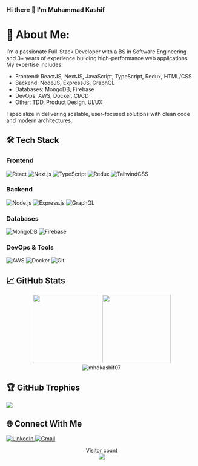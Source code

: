 ### Hi there 👋 I'm Muhammad Kashif

# 💫 About Me:
I’m a passionate Full-Stack Developer with a BS in Software Engineering and 3+ years of experience building high-performance web applications. My expertise includes:

- Frontend: ReactJS, NextJS, JavaScript, TypeScript, Redux, HTML/CSS
- Backend: NodeJS, ExpressJS, GraphQL
- Databases: MongoDB, Firebase
- DevOps: AWS, Docker, CI/CD
- Other: TDD, Product Design, UI/UX

I specialize in delivering scalable, user-focused solutions with clean code and modern architectures.

## 🛠 Tech Stack

### Frontend
![React](https://img.shields.io/badge/React-20232A?style=for-the-badge&logo=react&logoColor=61DAFB)
![Next.js](https://img.shields.io/badge/Next.js-000000?style=for-the-badge&logo=next.js&logoColor=white)
![TypeScript](https://img.shields.io/badge/TypeScript-007ACC?style=for-the-badge&logo=typescript&logoColor=white)
![Redux](https://img.shields.io/badge/Redux-593D88?style=for-the-badge&logo=redux&logoColor=white)
![TailwindCSS](https://img.shields.io/badge/Tailwind_CSS-38B2AC?style=for-the-badge&logo=tailwind-css&logoColor=white)

### Backend
![Node.js](https://img.shields.io/badge/Node.js-339933?style=for-the-badge&logo=nodedotjs&logoColor=white)
![Express.js](https://img.shields.io/badge/Express.js-000000?style=for-the-badge&logo=express&logoColor=white)
![GraphQL](https://img.shields.io/badge/GraphQL-E10098?style=for-the-badge&logo=graphql&logoColor=white)

### Databases
![MongoDB](https://img.shields.io/badge/MongoDB-4EA94B?style=for-the-badge&logo=mongodb&logoColor=white)
![Firebase](https://img.shields.io/badge/Firebase-039BE5?style=for-the-badge&logo=Firebase&logoColor=white)

### DevOps & Tools
![AWS](https://img.shields.io/badge/AWS-%23FF9900.svg?style=for-the-badge&logo=amazon-aws&logoColor=white)
![Docker](https://img.shields.io/badge/Docker-2CA5E0?style=for-the-badge&logo=docker&logoColor=white)
![Git](https://img.shields.io/badge/Git-F05032?style=for-the-badge&logo=git&logoColor=white)

## 📈 GitHub Stats

<div align="center">
  <img height="180em" src="https://github-readme-stats.vercel.app/api?username=mhdkashif07&show_icons=true&theme=radical&include_all_commits=true&count_private=true"/>
  <img height="180em" src="https://github-readme-stats.vercel.app/api/top-langs/?username=mhdkashif07&layout=compact&langs_count=8&theme=radical"/>
</div>

<div align="center">
  <img src="https://github-readme-streak-stats.herokuapp.com/?user=mhdkashif07&theme=radical" alt="mhdkashif07" />
</div>

## 🏆 GitHub Trophies
![](https://github-profile-trophy.vercel.app/?username=mhdkashif07&theme=radical&no-frame=false&no-bg=true&margin-w=4)

## 🌐 Connect With Me

<div id="badges">
  <a href="https://www.linkedin.com/in/mhdkashif07/">
    <img src="https://img.shields.io/badge/LinkedIn-0077B5?style=for-the-badge&logo=linkedin&logoColor=white" alt="LinkedIn"/>
  </a>
  <a href="mailto:dexcoder7@gmail.com">
    <img src="https://img.shields.io/badge/Gmail-D14836?style=for-the-badge&logo=gmail&logoColor=white" alt="Gmail"/>
  </a>
</div>

<p align="center"> 
  Visitor count<br>
  <img src="https://profile-counter.glitch.me/mhdkashif07/count.svg" />
</p>
